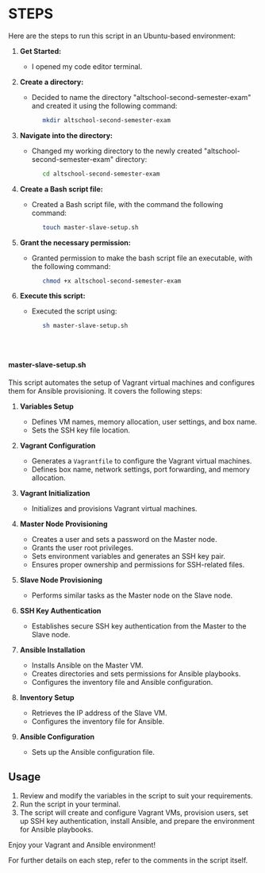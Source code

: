 # STEPS
Here are the steps to run this script in an Ubuntu-based environment:

1. **Get Started:** 
   - I opened my code editor terminal.
     
2. **Create a directory:** <br>
   - Decided to name the directory "altschool-second-semester-exam" and created it using the following command:
      ```bash
         mkdir altschool-second-semester-exam

3. **Navigate into the directory:**
   - Changed my working directory to the newly created "altschool-second-semester-exam" directory:
      ```bash
         cd altschool-second-semester-exam
      
4. **Create a Bash script file:**
   - Created a Bash script file, with the command the following command:
      ```bash
         touch master-slave-setup.sh

5. **Grant the necessary permission:**
   - Granted permission to make the bash script file an executable, with the following command:
      ```bash
         chmod +x altschool-second-semester-exam

6. **Execute this script:**
   - Executed the script using:
      ```bash
         sh master-slave-setup.sh

   



#### master-slave-setup.sh

This script automates the setup of Vagrant virtual machines and configures them for Ansible provisioning. It covers the following steps:

1. **Variables Setup**
   - Defines VM names, memory allocation, user settings, and box name.
   - Sets the SSH key file location.

2. **Vagrant Configuration**
   - Generates a `Vagrantfile` to configure the Vagrant virtual machines.
   - Defines box name, network settings, port forwarding, and memory allocation.

3. **Vagrant Initialization**
   - Initializes and provisions Vagrant virtual machines.

4. **Master Node Provisioning**
   - Creates a user and sets a password on the Master node.
   - Grants the user root privileges.
   - Sets environment variables and generates an SSH key pair.
   - Ensures proper ownership and permissions for SSH-related files.

5. **Slave Node Provisioning**
   - Performs similar tasks as the Master node on the Slave node.

6. **SSH Key Authentication**
   - Establishes secure SSH key authentication from the Master to the Slave node.

7. **Ansible Installation**
   - Installs Ansible on the Master VM.
   - Creates directories and sets permissions for Ansible playbooks.
   - Configures the inventory file and Ansible configuration.

8. **Inventory Setup**
   - Retrieves the IP address of the Slave VM.
   - Configures the inventory file for Ansible.

9. **Ansible Configuration**
   - Sets up the Ansible configuration file.

## Usage

1. Review and modify the variables in the script to suit your requirements.
2. Run the script in your terminal.
3. The script will create and configure Vagrant VMs, provision users, set up SSH key authentication, install Ansible, and prepare the environment for Ansible playbooks.

Enjoy your Vagrant and Ansible environment!

For further details on each step, refer to the comments in the script itself.
